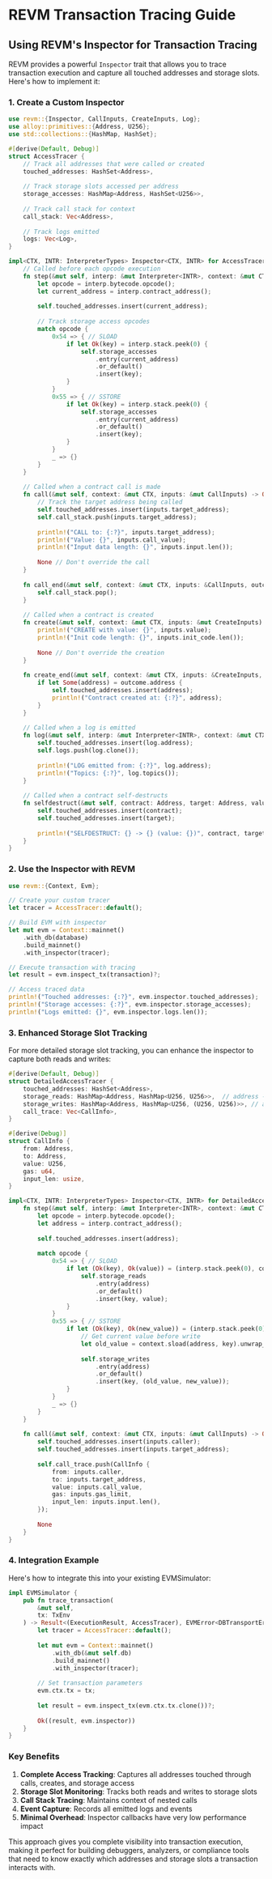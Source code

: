 # REVM Transaction Tracing Guide

## Using REVM's Inspector for Transaction Tracing

REVM provides a powerful `Inspector` trait that allows you to trace transaction execution and capture all touched addresses and storage slots. Here's how to implement it:

### 1. Create a Custom Inspector

```rust
use revm::{Inspector, CallInputs, CreateInputs, Log};
use alloy::primitives::{Address, U256};
use std::collections::{HashMap, HashSet};

#[derive(Default, Debug)]
struct AccessTracer {
    // Track all addresses that were called or created
    touched_addresses: HashSet<Address>,
    
    // Track storage slots accessed per address
    storage_accesses: HashMap<Address, HashSet<U256>>,
    
    // Track call stack for context
    call_stack: Vec<Address>,
    
    // Track logs emitted
    logs: Vec<Log>,
}

impl<CTX, INTR: InterpreterTypes> Inspector<CTX, INTR> for AccessTracer {
    // Called before each opcode execution
    fn step(&mut self, interp: &mut Interpreter<INTR>, context: &mut CTX) {
        let opcode = interp.bytecode.opcode();
        let current_address = interp.contract_address();
        
        self.touched_addresses.insert(current_address);
        
        // Track storage access opcodes
        match opcode {
            0x54 => { // SLOAD
                if let Ok(key) = interp.stack.peek(0) {
                    self.storage_accesses
                        .entry(current_address)
                        .or_default()
                        .insert(key);
                }
            }
            0x55 => { // SSTORE
                if let Ok(key) = interp.stack.peek(0) {
                    self.storage_accesses
                        .entry(current_address)
                        .or_default()
                        .insert(key);
                }
            }
            _ => {}
        }
    }
    
    // Called when a contract call is made
    fn call(&mut self, context: &mut CTX, inputs: &mut CallInputs) -> Option<CallOutcome> {
        // Track the target address being called
        self.touched_addresses.insert(inputs.target_address);
        self.call_stack.push(inputs.target_address);
        
        println!("CALL to: {:?}", inputs.target_address);
        println!("Value: {}", inputs.call_value);
        println!("Input data length: {}", inputs.input.len());
        
        None // Don't override the call
    }
    
    fn call_end(&mut self, context: &mut CTX, inputs: &CallInputs, outcome: &mut CallOutcome) {
        self.call_stack.pop();
    }
    
    // Called when a contract is created
    fn create(&mut self, context: &mut CTX, inputs: &mut CreateInputs) -> Option<CreateOutcome> {
        println!("CREATE with value: {}", inputs.value);
        println!("Init code length: {}", inputs.init_code.len());
        
        None // Don't override the creation
    }
    
    fn create_end(&mut self, context: &mut CTX, inputs: &CreateInputs, outcome: &mut CreateOutcome) {
        if let Some(address) = outcome.address {
            self.touched_addresses.insert(address);
            println!("Contract created at: {:?}", address);
        }
    }
    
    // Called when a log is emitted
    fn log(&mut self, interp: &mut Interpreter<INTR>, context: &mut CTX, log: Log) {
        self.touched_addresses.insert(log.address);
        self.logs.push(log.clone());
        
        println!("LOG emitted from: {:?}", log.address);
        println!("Topics: {:?}", log.topics());
    }
    
    // Called when a contract self-destructs
    fn selfdestruct(&mut self, contract: Address, target: Address, value: U256) {
        self.touched_addresses.insert(contract);
        self.touched_addresses.insert(target);
        
        println!("SELFDESTRUCT: {} -> {} (value: {})", contract, target, value);
    }
}
```

### 2. Use the Inspector with REVM

```rust
use revm::{Context, Evm};

// Create your custom tracer
let tracer = AccessTracer::default();

// Build EVM with inspector
let mut evm = Context::mainnet()
    .with_db(database)
    .build_mainnet()
    .with_inspector(tracer);

// Execute transaction with tracing
let result = evm.inspect_tx(transaction)?;

// Access traced data
println!("Touched addresses: {:?}", evm.inspector.touched_addresses);
println!("Storage accesses: {:?}", evm.inspector.storage_accesses);
println!("Logs emitted: {}", evm.inspector.logs.len());
```

### 3. Enhanced Storage Slot Tracking

For more detailed storage slot tracking, you can enhance the inspector to capture both reads and writes:

```rust
#[derive(Default, Debug)]
struct DetailedAccessTracer {
    touched_addresses: HashSet<Address>,
    storage_reads: HashMap<Address, HashMap<U256, U256>>,  // address -> slot -> value
    storage_writes: HashMap<Address, HashMap<U256, (U256, U256)>>, // address -> slot -> (old, new)
    call_trace: Vec<CallInfo>,
}

#[derive(Debug)]
struct CallInfo {
    from: Address,
    to: Address,
    value: U256,
    gas: u64,
    input_len: usize,
}

impl<CTX, INTR: InterpreterTypes> Inspector<CTX, INTR> for DetailedAccessTracer {
    fn step(&mut self, interp: &mut Interpreter<INTR>, context: &mut CTX) {
        let opcode = interp.bytecode.opcode();
        let address = interp.contract_address();
        
        self.touched_addresses.insert(address);
        
        match opcode {
            0x54 => { // SLOAD
                if let (Ok(key), Ok(value)) = (interp.stack.peek(0), context.sload(address, key)) {
                    self.storage_reads
                        .entry(address)
                        .or_default()
                        .insert(key, value);
                }
            }
            0x55 => { // SSTORE  
                if let (Ok(key), Ok(new_value)) = (interp.stack.peek(0), interp.stack.peek(1)) {
                    // Get current value before write
                    let old_value = context.sload(address, key).unwrap_or_default();
                    
                    self.storage_writes
                        .entry(address)
                        .or_default()
                        .insert(key, (old_value, new_value));
                }
            }
            _ => {}
        }
    }
    
    fn call(&mut self, context: &mut CTX, inputs: &mut CallInputs) -> Option<CallOutcome> {
        self.touched_addresses.insert(inputs.caller);
        self.touched_addresses.insert(inputs.target_address);
        
        self.call_trace.push(CallInfo {
            from: inputs.caller,
            to: inputs.target_address,
            value: inputs.call_value,
            gas: inputs.gas_limit,
            input_len: inputs.input.len(),
        });
        
        None
    }
}
```

### 4. Integration Example

Here's how to integrate this into your existing EVMSimulator:

```rust
impl EVMSimulator {
    pub fn trace_transaction(
        &mut self, 
        tx: TxEnv
    ) -> Result<(ExecutionResult, AccessTracer), EVMError<DBTransportError>> {
        let tracer = AccessTracer::default();
        
        let mut evm = Context::mainnet()
            .with_db(&mut self.db)
            .build_mainnet()
            .with_inspector(tracer);
            
        // Set transaction parameters
        evm.ctx.tx = tx;
        
        let result = evm.inspect_tx(evm.ctx.tx.clone())?;
        
        Ok((result, evm.inspector))
    }
}
```

### Key Benefits

1. **Complete Access Tracking**: Captures all addresses touched through calls, creates, and storage access
2. **Storage Slot Monitoring**: Tracks both reads and writes to storage slots
3. **Call Stack Tracing**: Maintains context of nested calls
4. **Event Capture**: Records all emitted logs and events
5. **Minimal Overhead**: Inspector callbacks have very low performance impact

This approach gives you complete visibility into transaction execution, making it perfect for building debuggers, analyzers, or compliance tools that need to know exactly which addresses and storage slots a transaction interacts with.